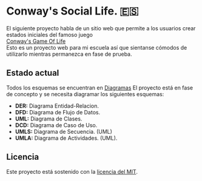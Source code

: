 # Conway's Social Life. 🇪🇸
El siguiente proyecto habla de un sitio web que permite a los usuarios crear estados iniciales del famoso juego  
[Conway's Game Of Life](https://es.wikipedia.org/wiki/Juego_de_la_vida)  
Esto es un proyecto web para mi escuela así que sientanse cómodos de utilizarlo mientras permanezca en fase de prueba.

## Estado actual
Todos los esquemas se encuentran en [Diagramas](https://github.com/POLA-LCS/conway-social-life/diagrams/)
El proyecto está en fase de concepto y se necesita diagramar los siguientes esquemas:
- **DER:** Diagrama Entidad-Relacion.
- **DFD:** Diagrama de Flujo de Datos.
- **UML:** Diagrama de Clases.
- **DCD:** Diagrama de Caso de Uso.
- **UMLS:** Diagrama de Secuencia. (UML)
- **UMLA:** Diagrama de Actividades. (UML).

## Licencia
Este proyecto está sostenido con la [licencia del MIT](https://github.com/POLA-LCS/conway-social-life/LICENSE/).